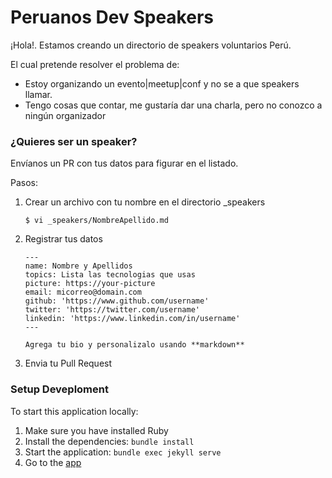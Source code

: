 # Peruanos Dev Speakers 

¡Hola!. Estamos creando un directorio de speakers voluntarios Perú.

El cual pretende resolver el problema de:

- Estoy organizando un evento|meetup|conf y no se a que speakers llamar.
- Tengo cosas que contar, me gustaría dar una charla, pero no conozco a ningún organizador

### ¿Quieres ser un speaker? 
Envíanos un PR con tus datos para figurar en el listado. 

Pasos: 
1. Crear un archivo con tu nombre en el directorio _speakers
    ```
    $ vi _speakers/NombreApellido.md
    ```
2. Registrar tus datos

    ```
    ---
    name: Nombre y Apellidos
    topics: Lista las tecnologias que usas
    picture: https://your-picture
    email: micorreo@domain.com
    github: 'https://www.github.com/username'
    twitter: 'https://twitter.com/username'
    linkedin: 'https://www.linkedin.com/in/username' 
    ---
    
    Agrega tu bio y personalizalo usando **markdown**
    ```
    
3. Envia tu Pull Request

### Setup Deveploment
To start this application locally:

1. Make sure you have installed Ruby
2. Install the dependencies: `bundle install`
3. Start the application: `bundle exec jekyll serve`
4. Go to the [app](http://127.0.0.1:4000)
